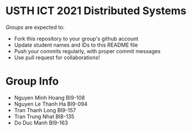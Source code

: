 USTH ICT 2021 Distributed Systems
=====================================

*Groups* are expected to:

* Fork this repository to your group's github account
* Update student names and IDs to this README file
* Push your commits regularly, with proper commit messages
* Use pull request for collaborations!

Group Info
=======================

* Nguyen Minh Hoang BI9-108
* Nguyen Le Thanh Ha BI9-094
* Tran Thanh Long BI9-157
* Tran Trung Nhat BI8-135
* Do Duc Manh BI9-163
